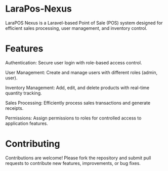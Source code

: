 # LaraPos-Nexus
LaraPOS Nexus is a Laravel-based Point of Sale (POS) system designed for efficient sales processing, user management, and inventory control.

# Features
Authentication: Secure user login with role-based access control.

User Management: Create and manage users with different roles (admin, user).

Inventory Management: Add, edit, and delete products with real-time quantity tracking.

Sales Processing: Efficiently process sales transactions and generate receipts.

Permissions: Assign permissions to roles for controlled access to application features.

# Contributing
Contributions are welcome! Please fork the repository and submit pull requests to contribute new features, improvements, or bug fixes.
